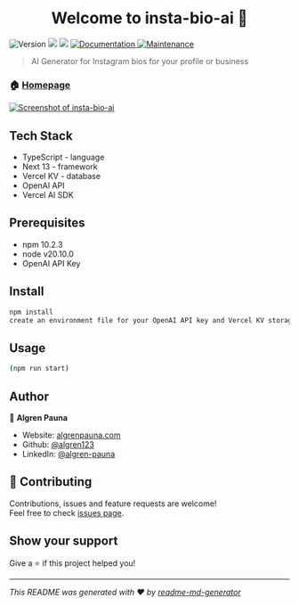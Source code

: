 <h1 align="center">Welcome to insta-bio-ai 👋</h1>
<p>
  <img alt="Version" src="https://img.shields.io/badge/version-0.1.0-blue.svg?cacheSeconds=2592000" />
  <img src="https://img.shields.io/badge/npm-10.2.3-blue.svg" />
  <img src="https://img.shields.io/badge/node-v20.10.0-blue.svg" />
  <a href="https://github.com/algren123/insta-bio-ai#readme" target="_blank">
    <img alt="Documentation" src="https://img.shields.io/badge/documentation-yes-brightgreen.svg" />
  </a>
  <a href="https://github.com/algren123/insta-bio-ai/graphs/commit-activity" target="_blank">
    <img alt="Maintenance" src="https://img.shields.io/badge/Maintained%3F-yes-green.svg" />
  </a>
</p>

> AI Generator for Instagram bios for your profile or business

### 🏠 [Homepage](https://insta-bio-ai.vercel.app/)

[![Screenshot of insta-bio-ai](https://i.ibb.co/fqt64Hf/image.png)](https://insta-bio-ai.vercel.app/)

## Tech Stack

- TypeScript - language
- Next 13 - framework
- Vercel KV - database
- OpenAI API
- Vercel AI SDK

## Prerequisites

- npm 10.2.3
- node v20.10.0
- OpenAI API Key

## Install

```sh
npm install
create an environment file for your OpenAI API key and Vercel KV storage
```

## Usage

```sh
(npm run start)
```

## Author

👤 **Algren Pauna**

- Website: [algrenpauna.com](https://algrenpauna.com)
- Github: [@algren123](https://github.com/algren123)
- LinkedIn: [@algren-pauna](https://linkedin.com/in/algren-pauna)

## 🤝 Contributing

Contributions, issues and feature requests are welcome!<br />Feel free to check [issues page](https://github.com/algren123/insta-bio-ai/issues).

## Show your support

Give a ⭐️ if this project helped you!

---

_This README was generated with ❤️ by [readme-md-generator](https://github.com/kefranabg/readme-md-generator)_
